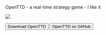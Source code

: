 OpenTTD - a real-time strategy game - I like it

<img src="https://skandyns.github.io/img/openttd.png"/>

<a href="https://www.openttd.org/en/download-stable" target="_blank"><button class="button-download button-small pure-button">Download OpenTTD</button></a> <a href="https://github.com/OpenTTD/OpenTTD" target="_blank"><button class="button-github button-small pure-button">OpenTTD on GitHub</button></a>
